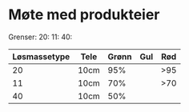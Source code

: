 # Møte med produkteier

Grenser:
20:
11:
40:

| Løsmassetype | Tele | Grønn | Gul | Rød |
| ------------ | ---- | ----- | --- | --- |
| 20           | 10cm | 95%   |     | >95 |
| 11           | 10cm | 70%   |     | >70 |
| 40           | 10cm | 50%   |     |     |
